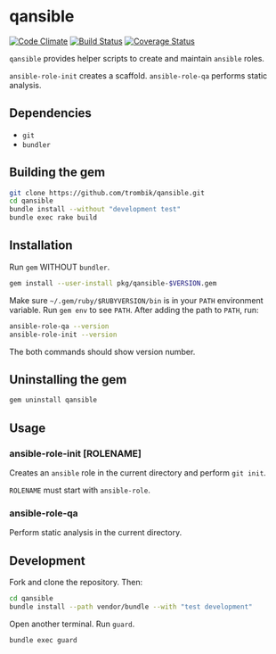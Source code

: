 # qansible

[![Code Climate](https://codeclimate.com/github/trombik/qansible/badges/gpa.svg)](https://codeclimate.com/github/trombik/qansible)
[![Build Status](https://travis-ci.org/trombik/qansible.svg?branch=master)](https://travis-ci.org/trombik/qansible)
[![Coverage Status](https://coveralls.io/repos/github/trombik/qansible/badge.svg?branch=master)](https://coveralls.io/github/trombik/qansible?branch=master)

`qansible` provides helper scripts to create and maintain `ansible` roles.

`ansible-role-init` creates a scaffold. `ansible-role-qa` performs static
analysis.

## Dependencies

* `git`
* `bundler`

## Building the gem

```sh
git clone https://github.com/trombik/qansible.git
cd qansible
bundle install --without "development test"
bundle exec rake build
```

## Installation

Run `gem` WITHOUT `bundler`.

```sh
gem install --user-install pkg/qansible-$VERSION.gem
```

Make sure `~/.gem/ruby/$RUBYVERSION/bin` is in your `PATH` environment
variable. Run `gem env` to see `PATH`. After adding the path to `PATH`, run:

```sh
ansible-role-qa --version
ansible-role-init --version
```

The both commands should show version number.

## Uninstalling the gem

```sh
gem uninstall qansible
```

## Usage

### ansible-role-init [ROLENAME]

Creates an `ansible` role in the current directory and perform `git init`.

`ROLENAME` must start with `ansible-role`.

### ansible-role-qa

Perform static analysis in the current directory.

## Development

Fork and clone the repository. Then:

```sh
cd qansible
bundle install --path vendor/bundle --with "test development"
```

Open another terminal. Run `guard`.

```sh
bundle exec guard
```
